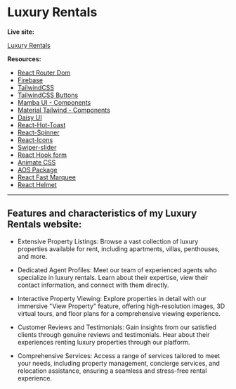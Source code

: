 # Luxury Rentals

__Live site:__

 [Luxury Rentals](https://assignment-9-d175c.web.app/)

**Resources:**

- [React Router Dom](https://reactrouter.com/en/main)
- [Firebase](https://firebase.google.com/)
- [TailwindCSS](https://tailwindcss.com/)
- [TailwindCSS Buttons](https://devdojo.com/tailwindcss/buttons)
- [Mamba UI - Components](https://mambaui.com/components)
- [Material Tailwind - Components](https://www.material-tailwind.com/)
- [Daisy UI](https://daisyui.com/)
- [React-Hot-Toast](https://react-hot-toast.com/)
- [React-Spinner](https://www.npmjs.com/package/react-spinners)
- [React-Icons](https://react-icons.github.io/react-icons/)
- [Swiper-slider](https://swiperjs.com/)
- [React Hook form](https://react-hook-form.com/)
- [Animate CSS](https://animate.style/)
- [AOS Package](https://michalsnik.github.io/aos/)
- [React Fast Marquee](www.react-fast-marquee.com)
- [React Helmet](https://www.npmjs.com/package/react-helmet)

______________________________________________________________________________________

## Features and characteristics of my Luxury Rentals website:

- Extensive Property Listings: Browse a vast collection of luxury properties available for rent, including apartments, villas, penthouses, and more.

- Dedicated Agent Profiles: Meet our team of experienced agents who specialize in luxury rentals. Learn about their expertise, view their contact information, and connect with them directly.

- Interactive Property Viewing: Explore properties in detail with our immersive "View Property" feature, offering high-resolution images, 3D virtual tours, and floor plans for a comprehensive viewing experience.

- Customer Reviews and Testimonials: Gain insights from our satisfied clients through genuine reviews and testimonials. Hear about their experiences renting luxury properties through our platform.

- Comprehensive Services: Access a range of services tailored to meet your needs, including property management, concierge services, and relocation assistance, ensuring a seamless and stress-free rental experience.

